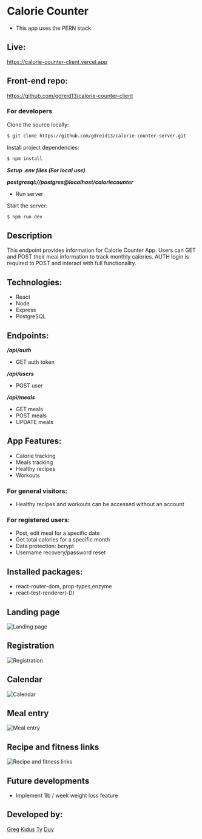 # Calorie Counter
* This app uses the PERN stack
## Live: 
https://calorie-counter-client.vercel.app

## Front-end repo:
https://github.com/gdreid13/calorie-counter-client

### For developers
Clone the source locally:

```sh
$ git clone https://github.com/gdreid13/calorie-counter-server.git
```

Install project dependencies:

```sh
$ npm install
```
***Setup .env files (For local use)***

***postgresql://postgres@localhost/caloriecounter***
* Run server

Start the server:

```sh
$ npm run dev
```

## Description
This endpoint provides information for Calorie Counter App.  Users can GET
and POST their meal information to track monthly calories.  AUTH login is required to POST and interact with full functionality.

## Technologies:
* React
* Node
* Express
* PostgreSQL

## Endpoints:
***/api/auth***
* GET auth token

***/api/users***
* POST user

***/api/meals***
* GET meals
* POST meals
* UPDATE meals


## App Features:
* Calorie tracking
* Meals tracking
* Healthy recipes
* Workouts

### For general visitors: 
* Healthy recipes and workouts can be accessed without an account

### For registered users:
* Post, edit meal for a specific date
* Get total calories for a specific month
* Data protection: bcrypt
* Username recovery/password reset

## Installed packages:
* react-router-dom, prop-types,enzyme
* react-test-renderer(-D)

## Landing page
![Landing page](https://github.com/gdreid13/calorie-counter-client/blob/master/screenshots/dashboard.JPG)

## Registration
![Registration](https://github.com/gdreid13/calorie-counter-client/blob/master/screenshots/register.JPG)

## Calendar
![Calendar](https://github.com/gdreid13/calorie-counter-client/blob/master/screenshots/register.JPG)

## Meal entry
![Meal entry](https://github.com/gdreid13/calorie-counter-client/blob/master/screenshots/mealentry.JPG)

## Recipe and fitness links
![Recipe and fitness links](https://github.com/gdreid13/calorie-counter-client/blob/master/screenshots/recipefitness.JPG)

## Future developments
* Implement 1lb / week weight loss feature


## Developed by:

[Greg](https://github.com/gdreid13)
[Kidus](https://github.com/KidusY)
[Ty](https://github.com/tyonek)
[Duy](https://github.com/DuyLuu90)
